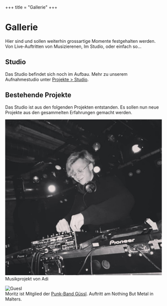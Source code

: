 +++
title = "Gallerie"
+++
# Gallerie

Hier sind und sollen weiterhin grossartige Momente festgehalten werden.
Von Live-Auftritten von Musizierenen, Im Studio, oder einfach so...

## Studio

Das Studio befindet sich noch im Aufbau. Mehr zu unserem Aufnahmestudio unter [Projekte > Studio](/projects/Studio.html).

## Bestehende Projekte

Das Studio ist aus den folgenden Projekten entstanden.
Es sollen nun neue Projekte aus den gesammelten Erfahrungen gemacht werden.

![Nero Kroma](/images/gallery/adam_live.png)  
Musikprojekt von Adi

![Guesl](/images/gallery/GUESL_LIVE.png)  
Moritz ist Mitglied der [Punk-Band Güssl](https://xn--gssl-0ra.ch). Auftritt am Nothing But Metal in Malters.
